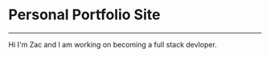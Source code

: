 # Personal Portfolio Site
-------------------------
Hi I'm Zac and I am working on becoming a full stack devloper.


